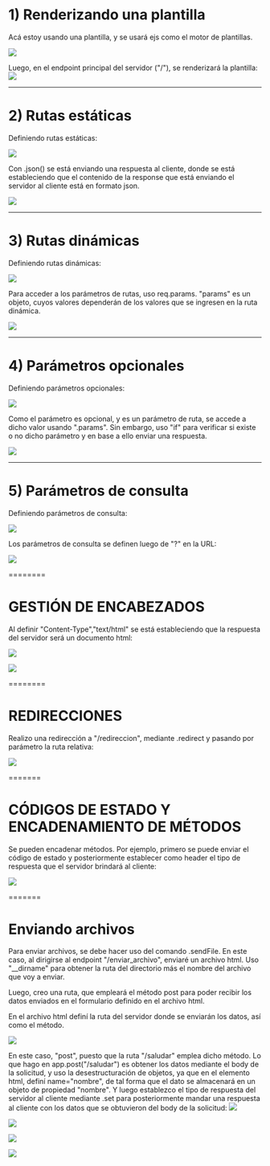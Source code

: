 # 1) Renderizando una plantilla
Acá estoy usando una plantilla, y se usará ejs como el motor de plantillas.
   
![](https://github.com/DianaLlamoca/C8288---ACTIVIDADES/blob/main/Imagenes/I1.JPG)

Luego, en el endpoint principal del servidor ("/"), se renderizará la plantilla:
![](https://github.com/DianaLlamoca/C8288---ACTIVIDADES/blob/main/Imagenes/I2.JPG)

-------

# 2) Rutas estáticas

Definiendo rutas estáticas:

![](https://github.com/DianaLlamoca/C8288---ACTIVIDADES/blob/main/Imagenes/I3.JPG)

Con .json() se está enviando una respuesta al cliente, donde se está estableciendo que el contenido de la response que está enviando el servidor al cliente está en formato json.

![](https://github.com/DianaLlamoca/C8288---ACTIVIDADES/blob/main/Imagenes/I4.JPG)

-------

# 3) Rutas dinámicas

Definiendo rutas dinámicas:

![](https://github.com/DianaLlamoca/C8288---ACTIVIDADES/blob/main/Imagenes/I5.JPG)

Para acceder a los parámetros de rutas, uso req.params. "params" es un objeto, cuyos valores dependerán de los valores que se ingresen en la ruta dinámica.

![](https://github.com/DianaLlamoca/C8288---ACTIVIDADES/blob/main/Imagenes/I6.JPG)

-------

# 4) Parámetros opcionales
Definiendo parámetros opcionales:

![](https://github.com/DianaLlamoca/C8288---ACTIVIDADES/blob/main/Imagenes/I7.JPG)

Como el parámetro es opcional, y es un parámetro de ruta, se accede a dicho valor usando ".params". Sin embargo, uso "if" para verificar si existe o no dicho parámetro y en base a ello enviar una respuesta.

![](https://github.com/DianaLlamoca/C8288---ACTIVIDADES/blob/main/Imagenes/I8.JPG)

-------

# 5) Parámetros de consulta

Definiendo parámetros de consulta:

![](https://github.com/DianaLlamoca/C8288---ACTIVIDADES/blob/main/Imagenes/I10_.JPG)

Los parámetros de consulta se definen luego de "?" en la URL:

![](https://github.com/DianaLlamoca/C8288---ACTIVIDADES/blob/main/Imagenes/I11_.JPG)

========

# GESTIÓN DE ENCABEZADOS
Al definir "Content-Type","text/html" se está estableciendo que la respuesta del servidor será un documento html:

![](https://github.com/DianaLlamoca/C8288---ACTIVIDADES/blob/main/Imagenes/I12.JPG)

![](https://github.com/DianaLlamoca/C8288---ACTIVIDADES/blob/main/Imagenes/I13.JPG)

========

# REDIRECCIONES

Realizo una redirección a "/redireccion", mediante .redirect y pasando por parámetro la ruta relativa:

![](https://github.com/DianaLlamoca/C8288---ACTIVIDADES/blob/main/Imagenes/I14.JPG)

=======

# CÓDIGOS DE ESTADO Y ENCADENAMIENTO DE MÉTODOS

Se pueden encadenar métodos. Por ejemplo, primero se puede enviar el código de estado y posteriormente establecer como header el tipo de respuesta que el servidor brindará al cliente:

![](https://github.com/DianaLlamoca/C8288---ACTIVIDADES/blob/main/Imagenes/I15.JPG)

=======

# Enviando archivos

Para enviar archivos, se debe hacer uso del comando .sendFile.
En este caso, al dirigirse al endpoint "/enviar_archivo", enviaré un archivo html.
Uso "__dirname" para obtener la ruta del directorio más el nombre del archivo que voy a enviar.

Luego, creo una ruta, que empleará el método post para poder recibir los datos enviados en el formulario definido en el archivo html.

En el archivo html definí la ruta del servidor donde se enviarán los datos, así como el método.

![](https://github.com/DianaLlamoca/C8288---ACTIVIDADES/blob/main/Imagenes/I20.JPG)

En este caso, "post", puesto que la ruta "/saludar" emplea dicho método.
Lo que hago en app.post("/saludar") es obtener los datos mediante el body de la solicitud, y uso la desestructuración de objetos, ya que en el elemento html, definí name="nombre", de tal forma que el dato se almacenará en un objeto de propiedad "nombre".
Y luego establezco el tipo de respuesta del servidor al cliente mediante .set para posteriormente mandar una respuesta al cliente con los datos que se obtuvieron del body de la solicitud:
![](https://github.com/DianaLlamoca/C8288---ACTIVIDADES/blob/main/Imagenes/I16.JPG?raw=true)

![](https://github.com/DianaLlamoca/C8288---ACTIVIDADES/blob/main/Imagenes/I17.JPG)

![](https://github.com/DianaLlamoca/C8288---ACTIVIDADES/blob/main/Imagenes/I18.JPG)

![](https://github.com/DianaLlamoca/C8288---ACTIVIDADES/blob/main/Imagenes/I19.JPG)

